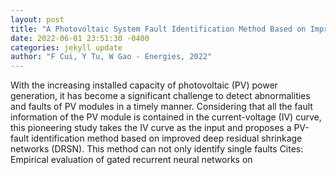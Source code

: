 ```yaml
--- 
layout: post 
title: "A Photovoltaic System Fault Identification Method Based on Improved Deep Residual Shrinkage Networks" 
date: 2022-06-01 23:51:30 -0400 
categories: jekyll update 
author: "F Cui, Y Tu, W Gao - Energies, 2022" 
--- 
```

With the increasing installed capacity of photovoltaic (PV) power generation, it has become a significant challenge to detect abnormalities and faults of PV modules in a timely manner. Considering that all the fault information of the PV module is contained in the current-voltage (IV) curve, this pioneering study takes the IV curve as the input and proposes a PV-fault identification method based on improved deep residual shrinkage networks (DRSN). This method can not only identify single faults Cites: Empirical evaluation of gated recurrent neural networks on